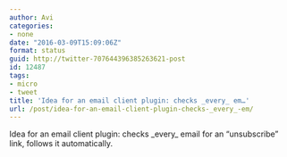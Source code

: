 ```yaml
---
author: Avi
categories:
- none
date: "2016-03-09T15:09:06Z"
format: status
guid: http://twitter-707644396385263621-post
id: 12487
tags:
- micro
- tweet
title: 'Idea for an email client plugin: checks _every_ em…'
url: /post/idea-for-an-email-client-plugin-checks-_every_-em/
---
```

Idea for an email client plugin: checks \_every\_ email for an “unsubscribe” link, follows it automatically.